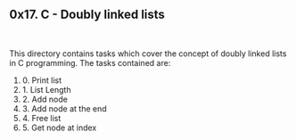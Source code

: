 <h2>0x17. C - Doubly linked lists</h2>
<br>
<p>This directory contains tasks which cover the concept of doubly linked lists in C programming. The tasks contained are: </p>
<ol>
<li>0. Print list</li>
<li>1. List Length</li>
<li>2. Add node</li>
<li>3. Add node at the end</li>
<li>4. Free list</li>
<li>5. Get node at index</li>
</ol>
